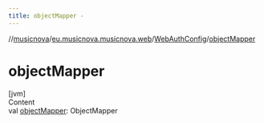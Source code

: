 ```yaml
---
title: objectMapper -
---
```

//[musicnova](../../index.md)/[eu.musicnova.musicnova.web](../index.md)/[WebAuthConfig](index.md)/[objectMapper](object-mapper.md)



# objectMapper  
[jvm]  
Content  
val [objectMapper](object-mapper.md): ObjectMapper  



